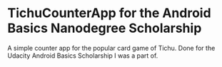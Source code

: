 # TichuCounterApp for the Android Basics Nanodegree Scholarship
A simple counter app for the popular card game of Tichu.
Done for the Udacity Android Basics Scholarship I was a part of.
